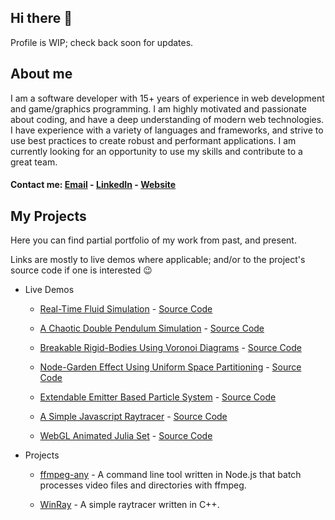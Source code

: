 <h2>Hi there 👋</h2>
Profile is WIP; check back soon for updates.

<h2>About me</h2>
I am a software developer with 15+ years of experience in web development and game/graphics programming.
I am highly motivated and passionate about coding, and have a deep understanding of modern web technologies.
I have experience with a variety of languages and frameworks, and strive to use best practices to create robust and performant applications.
I am currently looking for an opportunity to use my skills and contribute to a great team.

#### Contact me: [Email](mailto:topaz1008@gmail.com) - [LinkedIn](https://www.linkedin.com/in/topazbar/) - [Website](https://www.topaz1008.com/)

<h2>My Projects</h2>
Here you can find partial portfolio of my work from past, and present.

Links are mostly to live demos where applicable; and/or to the project's source code if one is interested 😉

* Live Demos
  * [Real-Time Fluid Simulation](https://topaz1008.github.io/canvas-fluid-solver) - [Source Code](https://github.com/topaz1008/canvas-fluid-solver/)

  * [A Chaotic Double Pendulum Simulation](https://topaz1008.github.io/double-pendulum/pendulum.html) - [Source Code](https://github.com/topaz1008/double-pendulum/)

  * [Breakable Rigid-Bodies Using Voronoi Diagrams](https://topaz1008.github.io/voronoi-breakable/) - [Source Code](https://github.com/topaz1008/voronoi-breakable/)

  * [Node-Garden Effect Using Uniform Space Partitioning](https://topaz1008.github.io/canvas-node-garden/) - [Source Code](https://github.com/topaz1008/canvas-node-garden/)

  * [Extendable Emitter Based Particle System](https://topaz1008.github.io/canvas-particle-system/) - [Source Code](https://github.com/topaz1008/canvas-particle-system/)

  * [A Simple Javascript Raytracer](https://topaz1008.github.io/canvas-raytracer/) - [Source Code](https://github.com/topaz1008/canvas-raytracer/)

  * [WebGL Animated Julia Set](https://topaz1008.github.io/webgl-julia-set/) - [Source Code](https://github.com/topaz1008/webgl-julia-set/)

* Projects
  * [ffmpeg-any](https://github.com/topaz1008/ffmpeg-any) - A command line tool written in Node.js that batch processes video files and directories with ffmpeg.

  * [WinRay](https://github.com/topaz1008/win-ray) - A simple raytracer written in C++.
